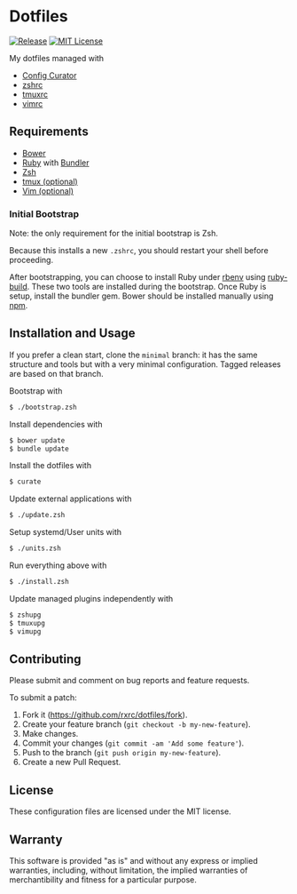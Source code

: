 # Dotfiles

[![Release](https://img.shields.io/github/release/rxrc/dotfiles.svg)](https://github.com/rxrc/dotfiles/releases)
[![MIT License](https://img.shields.io/github/license/rxrc/dotfiles.svg)](./LICENSE.txt)

My dotfiles managed with

- [Config Curator]
- [zshrc]
- [tmuxrc]
- [vimrc]

[Config Curator]: https://github.com/razor-x/config_curator
[tmuxrc]: https://github.com/rxrc/tmuxrc
[vimrc]: https://github.com/rxrc/vimrc
[zshrc]: https://github.com/rxrc/zshrc

## Requirements

* [Bower]
* [Ruby] with [Bundler]
* [Zsh]
* [tmux (optional)][tmux]
* [Vim (optional)][Vim]

### Initial Bootstrap

Note: the only requirement for the initial bootstrap is Zsh.

Because this installs a new `.zshrc`,
you should restart your shell before proceeding.

After bootstrapping, you can choose to install Ruby
under [rbenv] using [ruby-build].
These two tools are installed during the bootstrap.
Once Ruby is setup, install the bundler gem.
Bower should be installed manually using [npm].

[Bower]: http://bower.io/
[Bundler]: http://bundler.io/
[npm]: https://www.npmjs.com/
[rbenv]: https://github.com/sstephenson/rbenv
[Ruby]: https://www.ruby-lang.org/
[ruby-build]: https://github.com/sstephenson/ruby-build
[tmux]: http://tmux.sourceforge.net/
[Vim]: http://www.vim.org/
[Zsh]: http://www.zsh.org/

## Installation and Usage

If you prefer a clean start, clone the `minimal` branch:
it has the same structure and tools but with
a very minimal configuration.
Tagged releases are based on that branch.

Bootstrap with

```bash
$ ./bootstrap.zsh
```

Install dependencies with

```bash
$ bower update
$ bundle update
```

Install the dotfiles with

```bash
$ curate
```

Update external applications with

```bash
$ ./update.zsh
```

Setup systemd/User units with

```bash
$ ./units.zsh
```

Run everything above with

```bash
$ ./install.zsh
```

Update managed plugins independently with

```bash
$ zshupg
$ tmuxupg
$ vimupg
```

## Contributing

Please submit and comment on bug reports and feature requests.

To submit a patch:

1. Fork it (https://github.com/rxrc/dotfiles/fork).
2. Create your feature branch (`git checkout -b my-new-feature`).
3. Make changes.
4. Commit your changes (`git commit -am 'Add some feature'`).
5. Push to the branch (`git push origin my-new-feature`).
6. Create a new Pull Request.

## License

These configuration files are licensed under the MIT license.

## Warranty

This software is provided "as is" and without any express or
implied warranties, including, without limitation, the implied
warranties of merchantibility and fitness for a particular
purpose.
